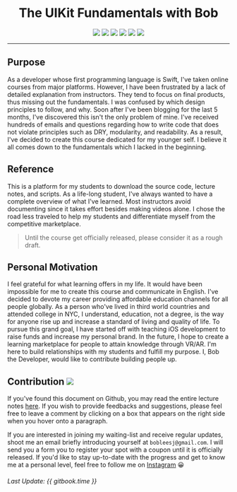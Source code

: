 
<div align="center" font-size="20">
<strong><h1>The UIKit Fundamentals with Bob</h1></strong>
</div>

<p align="center">
 <a><img src="https://img.shields.io/badge/Langauge-Swift_3-orange.svg?style=flat"></a>
 <a><img src="https://img.shields.io/badge/iOS-10-0072B4.svg?style=flat"></a>
<a><img src="https://img.shields.io/badge/Author-Bob Lee-CE1312.svg"</a> <a href="https://twitter.com/bobleesj"><img src="https://img.shields.io/badge/Twitter-Follow-55ACEE.svg"></a> <a href="https://linkedin.com/in/bobleesj"><img src= "https://img.shields.io/badge/LinkedIn-Connect-0077B5.svg"></a>
<a href="https://medium.com/@bobleesj"><img src="https://img.shields.io/badge/Medium-Blog-00AB6C.svg"/></a>
</p>
<hr>


## Purpose
As a developer whose first programming language is Swift, I've taken online courses from major platforms. However, I have been frustrated by a lack of detailed explanation from instructors. They tend to focus on final products, thus missing out the fundamentals. I was confused by which design principles to follow, and why. Soon after I've been blogging for the last 5 months, I've discovered this isn't the only problem of mine. I've received hundreds of emails and questions regarding how to write code that does not violate principles such as DRY, modularity, and readability. As a result, I've decided to create this course dedicated for my younger self. I believe it all comes down to the fundamentals which I lacked in the beginning.


## Reference
This is a platform for my students to download the source code, lecture notes, and scripts. As a life-long student, I've always wanted to have a complete overview of what I've learned. Most instructors avoid documenting since it takes effort besides making videos alone. I chose the road less traveled to help my students and differentiate myself from the competitive marketplace.

> Until the course get officially released, please consider it as a rough draft.


## Personal Motivation
I feel grateful for what learning offers in my life. It would have been impossible for me to create this course and communicate in English. I've decided to devote my career providing affordable education channels for all people globally. As a person who've lived in third world countries and attended college in NYC, I understand, education, not a degree, is the way for anyone rise up and increase a standard of living and quality of life. To pursue this grand goal, I have started off with teaching iOS development to raise funds and increase my personal brand. In the future, l hope to create a learning marketplace for people to attain knowledge through VR/AR. I'm here to build relationships with my students and fulfill my purpose. I, Bob the Developer, would like to contribute building people up.


## Contribution [![](https://img.shields.io/badge/contributions-welcome-brightgreen.svg?style=flat)]()

If you've found this document on Github, you may read the entire lecture notes [here](https://bobleesj.gitbooks.io/udemy_uikit_fundamentals_notes/content/). If you wish to provide feedbacks and suggestions, please feel free to leave a comment by clicking on a box that appears on the right side when you hover onto a paragraph.

If you are interested in joining my waiting-list and receive regular updates, shoot me an email briefly introducing yourself at `bobleesj@gmail.com`. I will send you a form you to register your spot with a coupon until it is officially released. If you'd like to stay up-to-date with the progress and get to know me at a personal level, feel free to follow me on [Instagram](https://instagram.com/bobthedev) 😀

###### Last Update: {{ gitbook.time }}
